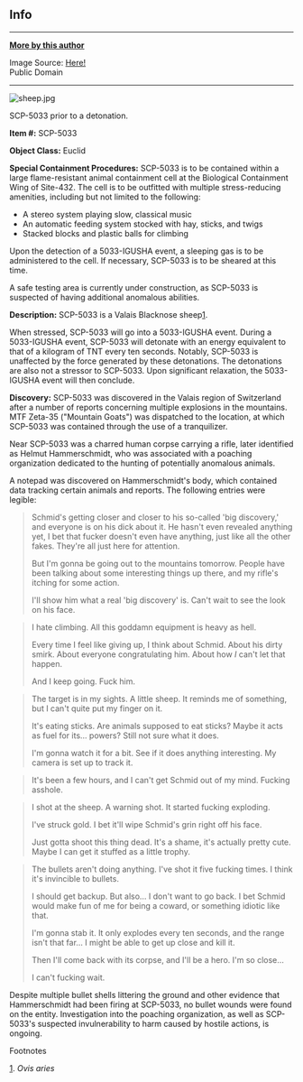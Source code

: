 Info
----

* * *

**[More by this author](http://www.scp-wiki.net/ellie3-gimmick-free)**

Image Source: [Here!](https://www.pxfuel.com/en/free-photo-qqbwc)  
Public Domain

* * *

![sheep.jpg](http://scp-wiki.wdfiles.com/local--files/scp-5033/sheep.jpg)

SCP-5033 prior to a detonation.

**Item #:** SCP-5033

**Object Class:** Euclid

**Special Containment Procedures:** SCP-5033 is to be contained within a large flame-resistant animal containment cell at the Biological Containment Wing of Site-432. The cell is to be outfitted with multiple stress-reducing amenities, including but not limited to the following:

*   A stereo system playing slow, classical music
*   An automatic feeding system stocked with hay, sticks, and twigs
*   Stacked blocks and plastic balls for climbing

Upon the detection of a 5033-IGUSHA event, a sleeping gas is to be administered to the cell. If necessary, SCP-5033 is to be sheared at this time.

A safe testing area is currently under construction, as SCP-5033 is suspected of having additional anomalous abilities.

**Description:** SCP-5033 is a Valais Blacknose sheep[1](javascript:;).

When stressed, SCP-5033 will go into a 5033-IGUSHA event. During a 5033-IGUSHA event, SCP-5033 will detonate with an energy equivalent to that of a kilogram of TNT every ten seconds. Notably, SCP-5033 is unaffected by the force generated by these detonations. The detonations are also not a stressor to SCP-5033. Upon significant relaxation, the 5033-IGUSHA event will then conclude.

**Discovery:** SCP-5033 was discovered in the Valais region of Switzerland after a number of reports concerning multiple explosions in the mountains. MTF Zeta-35 ("Mountain Goats") was dispatched to the location, at which SCP-5033 was contained through the use of a tranquilizer.

Near SCP-5033 was a charred human corpse carrying a rifle, later identified as Helmut Hammerschmidt, who was associated with a poaching organization dedicated to the hunting of potentially anomalous animals.

A notepad was discovered on Hammerschmidt's body, which contained data tracking certain animals and reports. The following entries were legible:

> Schmid's getting closer and closer to his so-called 'big discovery,' and everyone is on his dick about it. He hasn't even revealed anything yet, I bet that fucker doesn't even have anything, just like all the other fakes. They're all just here for attention.
> 
> But I'm gonna be going out to the mountains tomorrow. People have been talking about some interesting things up there, and my rifle's itching for some action.
> 
> I'll show him what a real 'big discovery' is. Can't wait to see the look on his face.

> I hate climbing. All this goddamn equipment is heavy as hell.
> 
> Every time I feel like giving up, I think about Schmid. About his dirty smirk. About everyone congratulating him. About how _I_ can't let that happen.
> 
> And I keep going. Fuck him.

> The target is in my sights. A little sheep. It reminds me of something, but I can't quite put my finger on it.
> 
> It's eating sticks. Are animals supposed to eat sticks? Maybe it acts as fuel for its… powers? Still not sure what it does.
> 
> I'm gonna watch it for a bit. See if it does anything interesting. My camera is set up to track it.

> It's been a few hours, and I can't get Schmid out of my mind. Fucking asshole.

> I shot at the sheep. A warning shot. It started fucking exploding.
> 
> I've struck gold. I bet it'll wipe Schmid's grin right off his face.
> 
> Just gotta shoot this thing dead. It's a shame, it's actually pretty cute. Maybe I can get it stuffed as a little trophy.

> The bullets aren't doing anything. I've shot it five fucking times. I think it's invincible to bullets.
> 
> I should get backup. But also… I don't want to go back. I bet Schmid would make fun of me for being a coward, or something idiotic like that.
> 
> I'm gonna stab it. It only explodes every ten seconds, and the range isn't that far… I might be able to get up close and kill it.
> 
> Then I'll come back with its corpse, and I'll be a hero. I'm so close…
> 
> I can't fucking wait.

Despite multiple bullet shells littering the ground and other evidence that Hammerschmidt had been firing at SCP-5033, no bullet wounds were found on the entity. Investigation into the poaching organization, as well as SCP-5033's suspected invulnerability to harm caused by hostile actions, is ongoing.

Footnotes

[1](javascript:;). _Ovis aries_